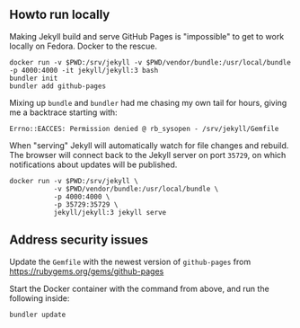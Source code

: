 ## Howto run locally

Making Jekyll build and serve GitHub Pages is "impossible" to get to work
locally on Fedora. Docker to the rescue.

    docker run -v $PWD:/srv/jekyll -v $PWD/vendor/bundle:/usr/local/bundle -p 4000:4000 -it jekyll/jekyll:3 bash
    bundler init
    bundler add github-pages

Mixing up `bundle` and `bundler` had me chasing my own tail for hours, giving me
a backtrace starting with:

    Errno::EACCES: Permission denied @ rb_sysopen - /srv/jekyll/Gemfile

When "serving" Jekyll will automatically watch for file changes and rebuild. The
browser will connect back to the Jekyll server on port `35729`, on which
notifications about updates will be published.

    docker run -v $PWD:/srv/jekyll \
               -v $PWD/vendor/bundle:/usr/local/bundle \
               -p 4000:4000 \
               -p 35729:35729 \
               jekyll/jekyll:3 jekyll serve


## Address security issues

Update the `Gemfile` with the newest version of `github-pages` from https://rubygems.org/gems/github-pages

Start the Docker container with the command from above, and run the following inside:

    bundler update

